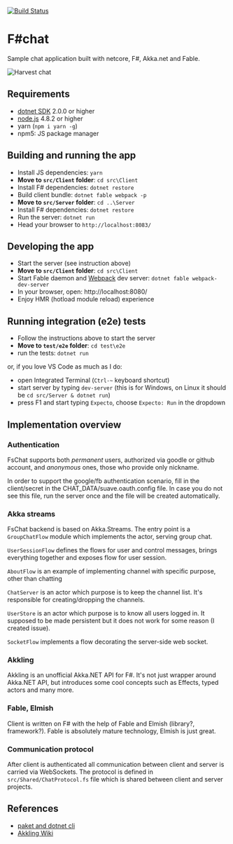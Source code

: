 [![Build Status](https://travis-ci.org/AndrewEgorov/SAFE-Chat.svg?branch=dev)](https://travis-ci.org/AndrewEgorov/SAFE-Chat)

# F#chat

Sample chat application built with netcore, F#, Akka.net and Fable.

![Harvest chat](docs/FsChat-login.gif "Channel view")

## Requirements

* [dotnet SDK](https://www.microsoft.com/net/download/core) 2.0.0 or higher
* [node.js](https://nodejs.org) 4.8.2 or higher
* yarn (`npm i yarn -g`)
* npm5: JS package manager

## Building and running the app

* Install JS dependencies: `yarn`
* **Move to `src/Client` folder**: `cd src\Client`
* Install F# dependencies: `dotnet restore`
* Build client bundle: `dotnet fable webpack -p`
* **Move to `src/Server` folder**: `cd ..\Server`
* Install F# dependencies: `dotnet restore`
* Run the server: `dotnet run`
* Head your browser to `http://localhost:8083/`

## Developing the app

* Start the server (see instruction above)
* **Move to `src/Client` folder**: `cd src\Client`
* Start Fable daemon and [Webpack](https://webpack.js.org/) dev server: `dotnet fable webpack-dev-server`
* In your browser, open: http://localhost:8080/
* Enjoy HMR (hotload module reload) experience

## Running integration (e2e) tests

* Follow the instructions above to start the server
* **Move to `test/e2e` folder**: `cd test\e2e`
* run the tests: `dotnet run`

or, if you love VS Code as much as I do:

* open Integrated Terminal (`Ctrl-~` keyboard shortcut)
* start server by typing `dev-server` (this is for Windows, on Linux it should be `cd src/Server & dotnet run`)
* press F1 and start typing `Expecto`, choose `Expecto: Run` in the dropdown

## Implementation overview

### Authentication

FsChat supports both *permanent* users, authorized via goodle or github account, and *anonymous* ones, those who provide only nickname.

In order to support the google/fb authentication scenario, fill in the client/secret in the CHAT_DATA/suave.oauth.config file. In case you do not see this file, run the server once and the file will be created automatically.

### Akka streams

FsChat backend is based on Akka.Streams. The entry point is a `GroupChatFlow` module which implements the actor, serving group chat.

`UserSessionFlow` defines the flows for user and control messages, brings everything together and exposes flow for user session.

`AboutFlow` is an example of implementing channel with specific purpose, other than chatting

`ChatServer` is an actor which purpose is to keep the channel list. It's responsible for creating/dropping the channels.

`UserStore` is an actor which purpose is to know all users logged in. It supposed to be made persistent but it does not work for some reason (I created issue).

`SocketFlow` implements a flow decorating the server-side web socket.

### Akkling

Akkling is an unofficial Akka.NET API for F#. It's not just wrapper around Akka.NET API, but introduces some cool concepts such as Effects, typed actors and many more.

### Fable, Elmish

Client is written on F# with the help of Fable and Elmish (library?, framework?). Fable is absolutely mature technology, Elmish is just great.

### Communication protocol

After client is authenticated all communication between client and server is carried via WebSockets. The protocol is defined in `src/Shared/ChatProtocol.fs` file which is shared between client and server projects.

## References

* [paket and dotnet cli](https://fsprojects.github.io/Paket/paket-and-dotnet-cli.html)
* [Akkling Wiki](https://github.com/Horusiath/Akkling/wiki)

